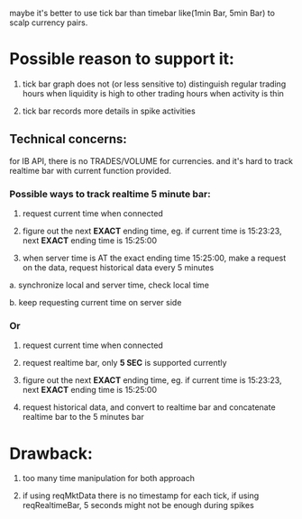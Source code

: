 maybe it's better to use tick bar than timebar like(1min Bar, 5min Bar) to scalp currency pairs.

# Possible reason to support it: #
1. tick bar graph does not (or less sensitive to) distinguish regular trading hours when liquidity is high to other trading hours when activity is thin

2. tick bar records more details in spike activities

## Technical concerns: ##
for IB API, there is no TRADES/VOLUME for currencies. and it's hard to track realtime bar with current function provided.

### Possible ways to track realtime 5 minute bar: ###
1. request current time when connected

2. figure out the next **EXACT** ending time, eg. if current time is 15:23:23, next **EXACT** ending time is 15:25:00

3. when server time is AT the exact ending time 15:25:00, make a request on the data, request historical data every 5 minutes

a. synchronize local and server time, check local time

b. keep requesting current time on server side


### Or ###
1. request current time when connected

2. request realtime bar, only **5 SEC** is supported currently

3. figure out the next **EXACT** ending time, eg. if current time is 15:23:23, next **EXACT** ending time is 15:25:00

4. request historical data, and convert to realtime bar and concatenate realtime bar to the 5 minutes bar


# Drawback: #
1. too many time manipulation for both approach

2. if using reqMktData there is no timestamp for each tick, if using reqRealtimeBar, 5 seconds might not be enough during spikes